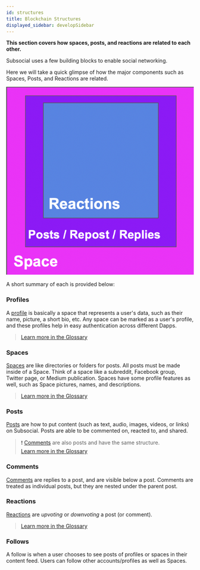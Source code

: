 ```yaml
---
id: structures
title: Blockchain Structures
displayed_sidebar: developSidebar
---
```

**This section covers how spaces, posts, and reactions are related to each other.**

Subsocial uses a few building blocks to enable social networking. 

Here we will take a quick glimpse of how the major components such as Spaces, Posts, and Reactions are related.

![Space-Post-Reaction Relation](../../../static/img/space-post-reaction.png)

A short summary of each is provided below:

### Profiles
A [profile](https://docs.subsocial.network/js-docs/js-sdk/interfaces/interfaces.profile.html) is basically a space that represents a user's data, such as their name, picture, a short bio, etc. Any space can be marked as a user's profile, and these profiles help in easy authentication across different Dapps.
> [Learn more in the Glossary](/docs/basics/glossary/overview#profile)

### Spaces
[Spaces](https://docs.subsocial.network/js-docs/js-sdk/interfaces/interfaces.space.html) are like directories or folders for posts.
All posts must be made inside of a Space. Think of a space like a subreddit, Facebook group, Twitter page, or Medium publication. 
Spaces have some profile features as well, such as Space pictures, names, and descriptions.

> [Learn more in the Glossary](/docs/basics/glossary/overview#spaces)

### Posts
[Posts](https://docs.subsocial.network/js-docs/js-sdk/interfaces/interfaces.post.html) 
are how to put content (such as text, audio, images, videos, or links) on Subsocial.
Posts are able to be commented on, reacted to, and shared.

> :exclamation: [Comments](https://docs.subsocial.network/js-docs/js-sdk/interfaces/interfaces.comment.html) are also posts and have the same structure.  
> [Learn more in the Glossary](/docs/basics/glossary/overview#posts)

### Comments
[Comments](https://docs.subsocial.network/js-docs/js-sdk/interfaces/interfaces.comment.html) are replies to a post, and are visible below a post.
Comments are treated as individual posts, but they are nested under the parent post.

### Reactions
[Reactions](https://docs.subsocial.network/js-docs/js-sdk/interfaces/interfaces.reaction.html) are *upvoting* or *downvoting* a post (or comment).

> [Learn more in the Glossary](/docs/basics/glossary/overview#upvotes)

### Follows
A follow is when a user chooses to see posts of profiles or spaces in their content feed.
Users can follow other accounts/profiles as well as Spaces.

